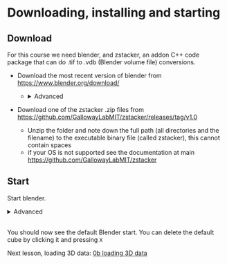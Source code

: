 # Downloading, installing and starting

## Download

For this course we need blender, and zstacker, an addon C++ code package that can do .tif to .vdb (Blender volume file) conversions.

- Download the most recent version of blender from https://www.blender.org/download/ 
    - <details><summary>Advanced</summary>note that Blender 3.5 is the latest version that works on the EMBL cluster, but as long as you don't use newer features you can still render there</details>
  

- Download one of the zstacker .zip files from https://github.com/GallowayLabMIT/zstacker/releases/tag/v1.0
    - Unzip the folder and note down the full path  (all directories and the filename) to the executable binary file (called zstacker), this cannot contain spaces 
    - if your OS is not supported see the documentation at main https://github.com/GallowayLabMIT/zstacker 

## Start

Start blender.
<details>
  <summary>Advanced</summary>
  To make it easier to troubleshoot Z-stack loading, consider <a href="https://docs.blender.org/manual/en/latest/advanced/command_line/launch/index.html">starting blender from the command line.</a>
</details>

\
You should now see the default Blender start. You can delete the default cube by clicking it and pressing `X`

Next lesson, loading 3D data: [0b loading 3D data](./0b_loading%203D%20data.md)
